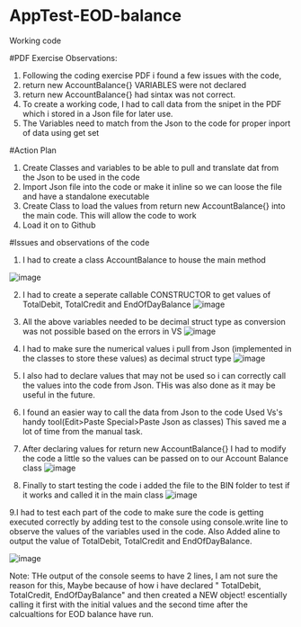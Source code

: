 # AppTest-EOD-balance
Working code


#PDF Exercise Observations:

1. Following the coding exercise PDF i found a few issues with the code,
2. return new AccountBalance{} VARIABLES were not declared
3. return new AccountBalance{} had sintax was not correct.
4. To create a working code, I had to call data from the snipet in the PDF which i stored in a Json file for later use.
5. The Variables need to match from the Json to the code for proper inport of data using get set

#Action Plan

1. Create Classes and variables to be able to pull and translate dat from the Json to be used in the code
2. Import Json file into the code or make it inline so we can loose the file and have a standalone executable
3. Create Class to load the values from return new AccountBalance{} into the main code. This will allow the code to work
4. Load it on to Github

#Issues and observations of the code
1. I had to create a class AccountBalance to house the main method

![image](https://github.com/Narsuaman/AppTest-EOD-balance/assets/137115409/9d2d8704-bcde-41c6-a1c8-69b10192d39a)


2. I had to create a seperate callable CONSTRUCTOR to get values of TotalDebit, TotalCredit and EndOfDayBalance
![image](https://github.com/Narsuaman/AppTest-EOD-balance/assets/137115409/6d68b765-0ced-4e76-9617-0b7fe7a8503e)

3. All the above variables needed to be decimal struct type as conversion was not possible based on the errors in VS
![image](https://github.com/Narsuaman/AppTest-EOD-balance/assets/137115409/8edde95a-4d4b-400a-ae75-5413c85029db)

4. I had to make sure the numerical values i pull from Json (implemented in the classes to store these values) as decimal struct type
![image](https://github.com/Narsuaman/AppTest-EOD-balance/assets/137115409/2fc8ec27-a7dd-44dd-98fb-5bf4b6dc8ad0)

5. I also had to declare values that may not be used so i can correctly call the values into the code from Json. THis was also done as it may be useful in the future.
6. I found an easier way to call the data from Json to the code Used Vs's handy tool(Edit>Paste Special>Paste Json as classes) This saved me a lot of time from the manual task.
7. After declaring values for return new AccountBalance{} I had to modify the code a little so the values can be passed on to our Account Balance class 
![image](https://github.com/Narsuaman/AppTest-EOD-balance/assets/137115409/e2273d89-d156-45a9-a1f4-72ceb5983a63)

8. Finally to start testing the code i added the file to the BIN folder to test if it works and called it in the main class
![image](https://github.com/Narsuaman/AppTest-EOD-balance/assets/137115409/67c20da2-d9dc-40fe-80ca-60dd791ab57c)

9.I had to test each part of the code to make sure the code is getting executed correctly by adding test to the console using console.write line to observe the values of the variables used in the code. Also Added aline to output the value of TotalDebit, TotalCredit and EndOfDayBalance.

![image](https://github.com/Narsuaman/AppTest-EOD-balance/assets/137115409/f8cfc0af-5e79-4b44-9827-0f3502f00d28)


Note: THe output of the console seems to have 2 lines, I am not sure the reason for this, Maybe because of how i have declared " TotalDebit,  TotalCredit,  EndOfDayBalance" and then created a NEW object! escentially calling it first with the initial values and the second time after the calcualtions for EOD balance have run. 


